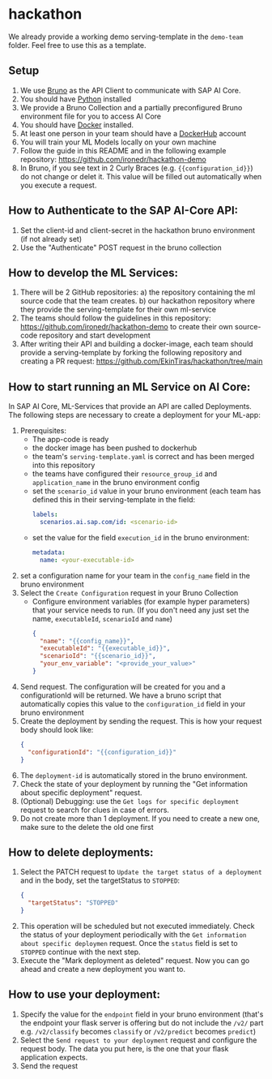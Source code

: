 # hackathon
We already provide a working demo serving-template in the `demo-team` folder. Feel free to use this as a template.

## Setup
1. We use [Bruno](https://www.usebruno.com/) as the API Client to communicate with SAP AI Core. 
2. You should have [Python](https://www.python.org/downloads/) installed
3. We provide a Bruno Collection and a partially preconfigured Bruno environment file for you to access AI Core
4. You should have [Docker](https://www.docker.com/) installed.
5. At least one person in your team should have a [DockerHub](https://hub.docker.com/) account
6. You will train your ML Models locally on your own machine
7. Follow the guide in this README and in the following example repository: https://github.com/ironedr/hackathon-demo
8. In Bruno, if you see text in 2 Curly Braces (e.g. `{{configuration_id}}`) do not change or delet it. This value will be filled out automatically when you execute a request.

## How to Authenticate to the SAP AI-Core API:
1. Set the client-id and client-secret in the hackathon bruno environment (if not already set)
2. Use the "Authenticate" POST request in the bruno collection

## How to develop the ML Services:
1. There will be 2 GitHub repositories: a) the repository containing the ml source code that the team creates. b) our hackathon repository where they provide the serving-template for their own ml-service
2. The teams should follow the guidelines in this repository: https://github.com/ironedr/hackathon-demo to create their own source-code repository and start development
2. After writing their API and building a docker-image, each team should provide a serving-template by forking the following repository and creating a PR request:
https://github.com/EkinTiras/hackathon/tree/main

## How to start running an ML Service on AI Core:
In SAP AI Core, ML-Services that provide an API are called Deployments. The following steps are necessary to create a deployment for your ML-app:
1. Prerequisites:
    - The app-code is ready
    - the docker image has been pushed to dockerhub
    - the team's `serving-template.yaml` is correct and has been merged into this repository
    - the teams have configured their `resource_group_id` and `application_name` in the bruno environment config
    - set the `scenario_id` value in your bruno environment (each team has defined this in their serving-template in the field:
        ```yaml
        labels:
          scenarios.ai.sap.com/id: <scenario-id>
        ```
    - set the value for the field `execution_id` in the bruno environment:
        ```yaml
        metadata:
          name: <your-executable-id>
        ```
2. set a configuration name for your team in the `config_name` field in the bruno environment
3. Select the `Create Configuration` request in your Bruno Collection
    - Configure environment variables (for example hyper parameters) that your service needs to run. (If you don't need any just set the name, `executableId`, `scenarioId` and `name`)
      ```json
      {
        "name": "{{config_name}}",
        "executableId": "{{executable_id}}",
        "scenarioId": "{{scenario_id}}",
        "your_env_variable": "<provide_your_value>"
      }
      ```
5. Send request. The configuration will be created for you and a configurationId will be returned. We have a bruno script that automatically copies this value to the `configuration_id` field in your bruno environment
6. Create the deployment by sending the request. This is how your request body should look like:
    ```json
    {
      "configurationId": "{{configuration_id}}"
    }
    ```
7. The `deployment-id` is automatically stored in the bruno environment.
8. Check the state of your deployment by running the "Get information about specific deployment" request.
9. (Optional) Debugging: use the `Get logs for specific deployment` request to search for clues in case of errors.
10. Do not create more than 1 deployment. If you need to create a new one, make sure to the delete the old one first


## How to delete deployments:
1. Select the PATCH request to `Update the target status of a deployment` and in the body, set the targetStatus to `STOPPED`:
    ```json
    {
      "targetStatus": "STOPPED"
    }
    ```
2. This operation will be scheduled but not executed immediately. Check the status of your deployment periodically with the `Get information about specific deploymen` request. Once the `status` field is set to `STOPPED` continue with the next step.
3. Execute the "Mark deployment as deleted" request. Now you can go ahead and create a new deployment you want to.


## How to use your deployment:
1. Specify the value for the `endpoint` field in your bruno environment (that's the endpoint your flask server is offering but do not include the `/v2/` part e.g. `/v2/classify` becomes `classify` or `/v2/predict` becomes `predict`)
2. Select the `Send request to your deployment` request and configure the request body. The data you put here, is the one that your flask application expects.
3. Send the request
